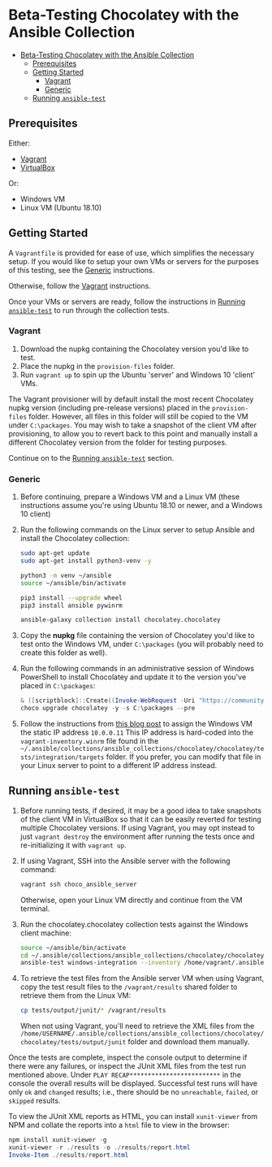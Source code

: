 # Beta-Testing Chocolatey with the Ansible Collection

- [Beta-Testing Chocolatey with the Ansible Collection](#beta-testing-chocolatey-with-the-ansible-collection)
  - [Prerequisites](#prerequisites)
  - [Getting Started](#getting-started)
    - [Vagrant](#vagrant)
    - [Generic](#generic)
  - [Running `ansible-test`](#running-ansible-test)

## Prerequisites

Either:

- [Vagrant][vagrant-download]
- [VirtualBox][vbox-download]

Or:

- Windows VM
- Linux VM (Ubuntu 18.10)

[vagrant-download]: https://www.vagrantup.com/downloads
[vbox-download]: https://www.virtualbox.org/wiki/Downloads

## Getting Started

A `Vagrantfile` is provided for ease of use, which simplifies the necessary setup.
If you would like to setup your own VMs or servers for the purposes of this testing, see the [Generic](#generic) instructions.

Otherwise, follow the [Vagrant](#vagrant) instructions.

Once your VMs or servers are ready, follow the instructions in [Running `ansible-test`](#running-ansible-test) to run through the collection tests.

### Vagrant

1. Download the nupkg containing the Chocolatey version you'd like to test.
1. Place the nupkg in the `provision-files` folder.
1. Run `vagrant up` to spin up the Ubuntu 'server' and Windows 10 'client' VMs.

The Vagrant provisioner will by default install the most recent Chocolatey nupkg version (including pre-release versions) placed in the `provision-files` folder.
However, all files in this folder will still be copied to the VM under `C:\packages`.
You may wish to take a snapshot of the client VM after provisioning, to allow you to revert back to this point and manually install a different Chocolatey version from the folder for testing purposes.

Continue on to the [Running `ansible-test`](#running-ansible-test) section.

### Generic

1. Before continuing, prepare a Windows VM and a Linux VM (these instructions assume you're using Ubuntu 18.10 or newer, and a Windows 10 client)
1. Run the following commands on the Linux server to setup Ansible and install the Chocolatey collection:

    ```sh
    sudo apt-get update
    sudo apt-get install python3-venv -y

    python3 -m venv ~/ansible
    source ~/ansible/bin/activate

    pip3 install --upgrade wheel
    pip3 install ansible pywinrm

    ansible-galaxy collection install chocolatey.chocolatey
    ```

1. Copy the **nupkg** file containing the version of Chocolatey you'd like to test onto the Windows VM, under `C:\packages` (you will probably need to create this folder as well).
1. Run the following commands in an administrative session of Windows PowerShell to install Chocolatey and update it to the version you've placed in `C:\packages`:

    ```powershell
    & ([scriptblock]::Create((Invoke-WebRequest -Uri "https://community.chocolatey.org/install.ps1" -UseBasicParsing)))
    choco upgrade chocolatey -y -s C:\packages --pre
    ```

1. Follow the instructions from [this blog post](https://pureinfotech.com/set-static-ip-address-windows-10/) to assign the Windows VM the static IP address `10.0.0.11`
   This IP address is hard-coded into the `vagrant-inventory.winrm` file found in the `~/.ansible/collections/ansible_collections/chocolatey/chocolatey/tests/integration/targets` folder.
   If you prefer, you can modify that file in your Linux server to point to a different IP address instead.

## Running `ansible-test`

1. Before running tests, if desired, it may be a good idea to take snapshots of the client VM in VirtualBox so that it can be easily reverted for testing multiple Chocolatey versions.
   If using Vagrant, you may opt instead to just `vagrant destroy` the environment after running the tests once and re-initializing it with `vagrant up`.
1. If using Vagrant, SSH into the Ansible server with the following command:

    ```sh
    vagrant ssh choco_ansible_server
    ```

   Otherwise, open your Linux VM directly and continue from the VM terminal.
1. Run the chocolatey.chocolatey collection tests against the Windows client machine:

    ```sh
    source ~/ansible/bin/activate
    cd ~/.ansible/collections/ansible_collections/chocolatey/chocolatey
    ansible-test windows-integration --inventory /home/vagrant/.ansible/collections/ansible_collections/chocolatey/chocolatey/tests/integration/vagrant-inventory.winrm --requirements --continue-on-error
    ```

1. To retrieve the test files from the Ansible server VM when using Vagrant, copy the test result files to the `/vagrant/results` shared folder to retrieve them from the Linux VM:

    ```sh
    cp tests/output/junit/* /vagrant/results
    ```

   When not using Vagrant, you'll need to retrieve the XML files from the `/home/USERNAME/.ansible/collections/ansible_collections/chocolatey/chocolatey/tests/output/junit` folder and download them manually.

Once the tests are complete, inspect the console output to determine if there were any failures, or inspect the JUnit XML files from the test run mentioned above.
Under `PLAY RECAP*************************` in the console the overall results will be displayed.
Successful test runs will have only `ok` and `changed` results; i.e., there should be no `unreachable`, `failed`, or `skipped` results.

To view the JUnit XML reports as HTML, you can install `xunit-viewer` from NPM and collate the reports into a `html` file to view in the browser:

```powershell
npm install xunit-viewer -g
xunit-viewer -r ./results -o ./results/report.html
Invoke-Item ./results/report.html
```
